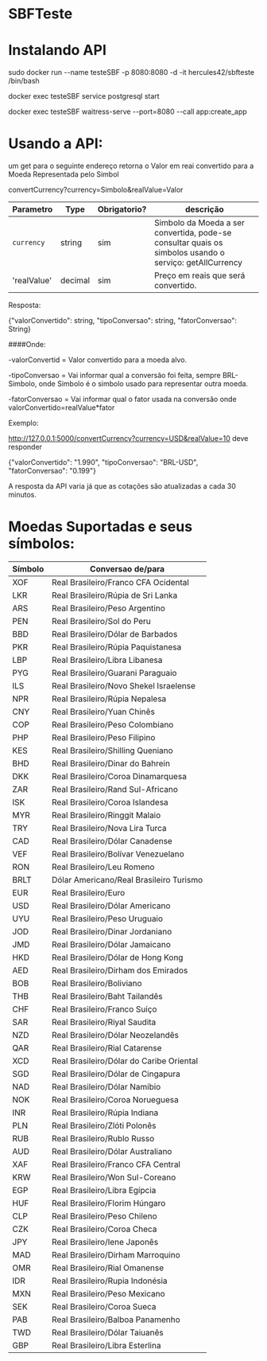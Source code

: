 # SBFTeste

# Instalando API 

 sudo docker run --name testeSBF -p 8080:8080 -d -it hercules42/sbfteste /bin/bash
 
 docker exec testeSBF service postgresql start
 
 docker exec testeSBF waitress-serve --port=8080 --call app:create_app


# Usando a API:

um get para o seguinte endereço retorna o Valor em reai convertido para a Moeda Representada pelo Simbol

convertCurrency?currency=Simbolo&realValue=Valor

| Parametro       | Type     | Obrigatorio?  | descrição                                                                                                 |
| -------------   |----------|---------------|-----------------------------------------------------------------------------------------------------------|
| `currency`      | string   | sim           | Simbolo da Moeda a ser convertida, pode-se consultar quais os simbolos usando o serviço: getAllCurrency
| 'realValue'     | decimal  | sim           | Preço em reais que será convertido.

Resposta:

{"valorConvertido": string, "tipoConversao": string, "fatorConversao": String}


####Onde:

  -valorConvertid = Valor convertido para a moeda alvo.
  
  
  -tipoConversao  = Vai informar qual a conversão foi feita, sempre BRL-Simbolo, onde Simbolo é o simbolo usado para representar outra moeda.
  
  
  -fatorConversao = Vai informar qual o fator usada na conversão onde valorConvertido=realValue*fator
  
 Exemplo:
 

 http://127.0.0.1:5000/convertCurrency?currency=USD&realValue=10
 deve responder
 
 {"valorConvertido": "1.990", "tipoConversao": "BRL-USD", "fatorConversao": "0.199"}
 
 
 A resposta da API varia já que as cotações são atualizadas a cada 30 minutos.

# Moedas Suportadas e seus símbolos:

|Símbolo|Conversao de/para                       |
|-------|----------------------------------------|
|XOF    |Real Brasileiro/Franco CFA Ocidental    |
|LKR    |Real Brasileiro/Rúpia de Sri Lanka      |
|ARS    |Real Brasileiro/Peso Argentino          |
|PEN    |Real Brasileiro/Sol do Peru             |
|BBD    |Real Brasileiro/Dólar de Barbados       |
|PKR    |Real Brasileiro/Rúpia Paquistanesa      |
|LBP    |Real Brasileiro/Libra Libanesa          |
|PYG    |Real Brasileiro/Guarani Paraguaio       |
|ILS    |Real Brasileiro/Novo Shekel Israelense  |
|NPR    |Real Brasileiro/Rúpia Nepalesa          |
|CNY    |Real Brasileiro/Yuan Chinês             |
|COP    |Real Brasileiro/Peso Colombiano         |
|PHP    |Real Brasileiro/Peso Filipino           |
|KES    |Real Brasileiro/Shilling Queniano       |
|BHD    |Real Brasileiro/Dinar do Bahrein        |
|DKK    |Real Brasileiro/Coroa Dinamarquesa      |
|ZAR    |Real Brasileiro/Rand Sul-Africano       |
|ISK    |Real Brasileiro/Coroa Islandesa         |
|MYR    |Real Brasileiro/Ringgit Malaio          |
|TRY    |Real Brasileiro/Nova Lira Turca         |
|CAD    |Real Brasileiro/Dólar Canadense         |
|VEF    |Real Brasileiro/Bolívar Venezuelano     |
|RON    |Real Brasileiro/Leu Romeno              |
|BRLT   |Dólar Americano/Real Brasileiro Turismo |
|EUR    |Real Brasileiro/Euro                    |
|USD    |Real Brasileiro/Dólar Americano         |
|UYU    |Real Brasileiro/Peso Uruguaio           |
|JOD    |Real Brasileiro/Dinar Jordaniano        |
|JMD    |Real Brasileiro/Dólar Jamaicano         |
|HKD    |Real Brasileiro/Dólar de Hong Kong      |
|AED    |Real Brasileiro/Dirham dos Emirados     |
|BOB    |Real Brasileiro/Boliviano               |
|THB    |Real Brasileiro/Baht Tailandês          |
|CHF    |Real Brasileiro/Franco Suíço            |
|SAR    |Real Brasileiro/Riyal Saudita           |
|NZD    |Real Brasileiro/Dólar Neozelandês       |
|QAR    |Real Brasileiro/Rial Catarense          |
|XCD    |Real Brasileiro/Dólar do Caribe Oriental|
|SGD    |Real Brasileiro/Dólar de Cingapura      |
|NAD    |Real Brasileiro/Dólar Namíbio           |
|NOK    |Real Brasileiro/Coroa Norueguesa        |
|INR    |Real Brasileiro/Rúpia Indiana           |
|PLN    |Real Brasileiro/Zlóti Polonês           |
|RUB    |Real Brasileiro/Rublo Russo             |
|AUD    |Real Brasileiro/Dólar Australiano       |
|XAF    |Real Brasileiro/Franco CFA Central      |
|KRW    |Real Brasileiro/Won Sul-Coreano         |
|EGP    |Real Brasileiro/Libra Egípcia           |
|HUF    |Real Brasileiro/Florim Húngaro          |
|CLP    |Real Brasileiro/Peso Chileno            |
|CZK    |Real Brasileiro/Coroa Checa             |
|JPY    |Real Brasileiro/Iene Japonês            |
|MAD    |Real Brasileiro/Dirham Marroquino       |
|OMR    |Real Brasileiro/Rial Omanense           |
|IDR    |Real Brasileiro/Rupia Indonésia         |
|MXN    |Real Brasileiro/Peso Mexicano           |
|SEK    |Real Brasileiro/Coroa Sueca             |
|PAB    |Real Brasileiro/Balboa Panamenho        |
|TWD    |Real Brasileiro/Dólar Taiuanês          |
|GBP    |Real Brasileiro/Libra Esterlina         |
